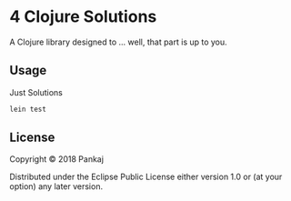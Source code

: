 # 4 Clojure Solutions

A Clojure library designed to ... well, that part is up to you.

## Usage

Just Solutions 
```sh
lein test
```

## License

Copyright © 2018 Pankaj

Distributed under the Eclipse Public License either version 1.0 or (at
your option) any later version.
